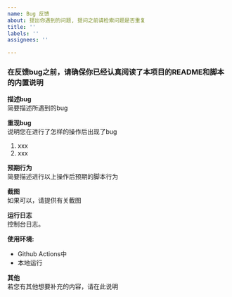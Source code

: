 ```yaml
---
name: Bug 反馈
about: 提出你遇到的问题, 提问之前请检索问题是否重复
title: ''
labels: ''
assignees: ''

---
```


### 在反馈bug之前，请确保你已经认真阅读了本项目的README和脚本的内置说明
**描述bug**  
简要描述所遇到的bug

**重现bug**  
说明您在进行了怎样的操作后出现了bug
1. xxx
2. xxx

**预期行为**  
简要描述进行以上操作后预期的脚本行为

**截图**  
如果可以，请提供有关截图  

**运行日志**  
控制台日志。  

**使用环境:**  
 - Github Actions中
 - 本地运行

**其他**  
若您有其他想要补充的内容，请在此说明
